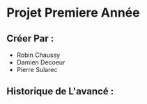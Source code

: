 # Projet Premiere Année


## Créer Par :
- Robin Chaussy
- Damien Decoeur
- Pierre Sularec

## Historique de L'avancé :




